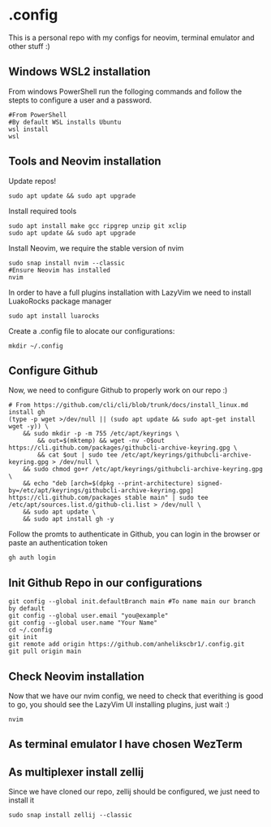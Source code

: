 # .config
This is a personal repo with my configs for neovim, terminal emulator and other stuff :) 

## Windows WSL2 installation
From windows PowerShell run the folloging commands and follow the stepts to configure a user and a password.

```
#From PowerShell
#By default WSL installs Ubuntu
wsl install 
wsl
```

## Tools and Neovim installation
Update repos!
```
sudo apt update && sudo apt upgrade
```
Install required tools
```
sudo apt install make gcc ripgrep unzip git xclip
sudo apt update && sudo apt upgrade
```
Install Neovim, we require the stable version of nvim
```
sudo snap install nvim --classic
#Ensure Neovim has installed
nvim
```
In order to have a full plugins installation with LazyVim we need to install LuakoRocks package manager
```
sudo apt install luarocks
```
Create a .config file to alocate our configurations: 

```
mkdir ~/.config
```

## Configure Github
Now, we need to configure Github to properly work on our repo :) 

```
# From https://github.com/cli/cli/blob/trunk/docs/install_linux.md install gh
(type -p wget >/dev/null || (sudo apt update && sudo apt-get install wget -y)) \
	&& sudo mkdir -p -m 755 /etc/apt/keyrings \
        && out=$(mktemp) && wget -nv -O$out https://cli.github.com/packages/githubcli-archive-keyring.gpg \
        && cat $out | sudo tee /etc/apt/keyrings/githubcli-archive-keyring.gpg > /dev/null \
	&& sudo chmod go+r /etc/apt/keyrings/githubcli-archive-keyring.gpg \
	&& echo "deb [arch=$(dpkg --print-architecture) signed-by=/etc/apt/keyrings/githubcli-archive-keyring.gpg] https://cli.github.com/packages stable main" | sudo tee /etc/apt/sources.list.d/github-cli.list > /dev/null \
	&& sudo apt update \
	&& sudo apt install gh -y
```
Follow the promts to authenticate in Github, you can login in the browser or paste an authentication token
```
gh auth login
```

## Init Github Repo in our configurations
```
git config --global init.defaultBranch main #To name main our branch by default
git config --global user.email "you@example"
git config --global user.name "Your Name"
cd ~/.config
git init
git remote add origin https://github.com/anhelikscbr1/.config.git
git pull origin main
```
## Check Neovim installation
Now that we have our nvim config, we need to check that everithing is good to go, you should see the LazyVim UI installing plugins, just wait :)
```
nvim
```

## As terminal emulator I have chosen WezTerm

## As multiplexer install zellij
Since we have cloned our repo, zellij should be configured, we just need to install it
```
sudo snap install zellij --classic
```
